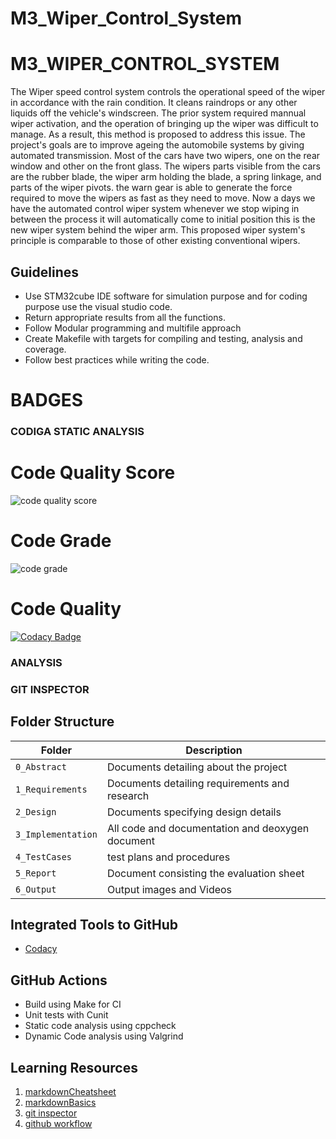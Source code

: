 # M3_Wiper_Control_System

# M3_WIPER_CONTROL_SYSTEM

 The Wiper speed control system controls the operational speed of the wiper in accordance with the rain condition. It cleans 
 raindrops or any other liquids off the vehicle's windscreen. The prior system required mannual wiper activation, and the 
 operation of bringing up the wiper was difficult to manage. As a result, this method is proposed to address this issue.
 The project's goals are to improve ageing the automobile systems by giving automated transmission. Most of the cars 
 have two wipers, one on the rear window and other on the front glass. The wipers parts visible from the cars are the 
 rubber blade, the wiper arm holding the blade, a spring linkage, and parts of the wiper pivots. the warn gear 
 is able to generate the force required to move the wipers as fast as they need to move. Now a days we have 
 the automated control wiper system whenever we stop wiping in between the process it will automatically come to initial 
 position this is the new wiper system behind the wiper arm. This proposed wiper system's principle is comparable to those of other existing 
 conventional wipers.



## Guidelines
* Use STM32cube IDE software for simulation purpose and for coding purpose use the visual studio code.
* Return appropriate results from all the functions.
* Follow Modular programming and multifile approach
* Create Makefile with targets for compiling and testing, analysis and coverage.
* Follow best practices while writing the code.

# BADGES



### CODIGA STATIC ANALYSIS
# Code Quality Score
![code quality score](https://api.codiga.io/project/32913/score/svg)


# Code Grade
![code grade](https://api.codiga.io/project/32913/status/svg)

# Code Quality
[![Codacy Badge](https://app.codacy.com/project/badge/Grade/4f02694f3e7e4b3e9d1930ec2c669baa)](https://www.codacy.com/gh/Rupesh-ruby/M3_Wiper_Control_System/dashboard?utm_source=github.com&amp;utm_medium=referral&amp;utm_content=Rupesh-ruby/M3_Wiper_Control_System&amp;utm_campaign=Badge_Grade)

### ANALYSIS




### GIT INSPECTOR




## Folder Structure
Folder             | Description
-------------------| -----------------------------------------
`0_Abstract`       | Documents detailing about the project
`1_Requirements`   | Documents detailing requirements and research
`2_Design`         | Documents specifying design details
`3_Implementation` | All code and documentation and deoxygen document
`4_TestCases`      |test plans and procedures
`5_Report`         |Document consisting the evaluation sheet
`6_Output`         | Output images and Videos

## Integrated Tools to GitHub
*  [Codacy](https://www.codacy.com/)

## GitHub Actions
* Build using Make for CI
* Unit tests with Cunit
* Static code analysis using cppcheck
* Dynamic Code analysis using Valgrind


## Learning Resources
1. [markdownCheatsheet](https://github.com/adam-p/markdown-here/wiki/Markdown-Cheatsheet)
2. [markdownBasics](https://guides.github.com/features/mastering-markdown/)
3. [git inspector](https://github.com/ejwa/gitinspector.git)
4. [github workflow](https://docs.github.com/en/actions/learn-github-action)
